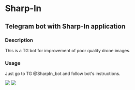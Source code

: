 # Sharp-In

## Telegram bot with Sharp-In application

### Description

This is a TG bot for improvement of poor quality drone images.

### Usage

Just go to TG @SharpIn_bot and follow bot's instructions.

<img src = "https://github.com/lacmus-foundation/sharp-in/blob/master/images/img1.bmp"> <img src = "https://github.com/lacmus-foundation/sharp-in/blob/master/images/img2.bmp">




 



